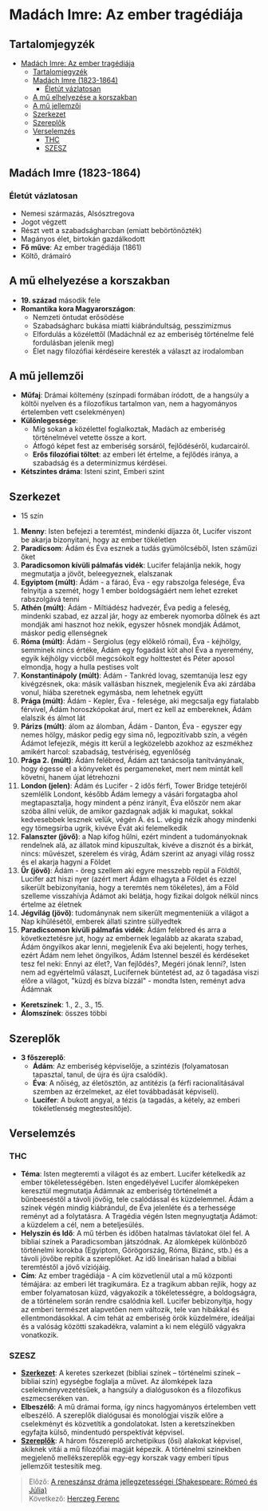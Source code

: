 # Madách Imre: Az ember tragédiája

## Tartalomjegyzék
- [Madách Imre: Az ember tragédiája](#madách-imre-az-ember-tragédiája)
  - [Tartalomjegyzék](#tartalomjegyzék)
  - [Madách Imre (1823-1864)](#madách-imre-1823-1864)
    - [Életút vázlatosan](#életút-vázlatosan)
  - [A mű elhelyezése a korszakban](#a-mű-elhelyezése-a-korszakban)
  - [A mű jellemzői](#a-mű-jellemzői)
  - [Szerkezet](#szerkezet)
  - [Szereplők](#szereplők)
  - [Verselemzés](#verselemzés)
    - [THC](#thc)
    - [SZESZ](#szesz)

## Madách Imre (1823-1864)

### Életút vázlatosan

- Nemesi származás, Alsósztregova
- Jogot végzett
- Részt vett a szabadságharcban (emiatt bebörtönözték)
- Magányos élet, birtokán gazdálkodott
- **Fő műve**: Az ember tragédiája (1861)
- Költő, drámaíró

## A mű elhelyezése a korszakban

- **19. század** második fele
- **Romantika kora Magyarországon**:
  - Nemzeti öntudat erősödése
  - Szabadságharc bukása miatti kiábrándultság, pesszimizmus
  - Elfordulás a közélettől (Madáchnál ez az emberiség történelme felé fordulásban jelenik meg)
  - Élet nagy filozófiai kérdéseire keresték a választ az irodalomban

## A mű jellemzői

- **Műfaj**: Drámai költemény (színpadi formában íródott, de a hangsúly a költői nyelven és a filozofikus tartalmon van, nem a hagyományos értelemben vett cselekményen)
- **Különlegessége**:
  - Míg sokan a közélettel foglalkoztak, Madách az emberiség történelmével vetette össze a kort.
  - Átfogó képet fest az emberiség sorsáról, fejlődéséről, kudarcairól.
  - **Erős filozófiai töltet**: az emberi lét értelme, a fejlődés iránya, a szabadság és a determinizmus kérdései.
- **Kétszintes dráma**: Isteni szint, Emberi szint

## Szerkezet

- 15 szín
1. **Menny**: Isten befejezi a teremtést, mindenki díjazza őt, Lucifer viszont be akarja bizonyitani, hogy az ember tökéletlen
2. **Paradicsom**: Ádám és Éva esznek a tudás gyümölcséből, Isten száműzi őket
3. **Paradicsomon kívüli pálmafás vidék**: Lucifer felajánlja nekik, hogy megmutatja a jövőt, beleegyeznek, elalszanak
4. **Egyiptom (múlt)**: Ádám - a fáraó, Éva - egy rabszolga felesége, Éva felnyitja a szemét, hogy 1 ember boldogságáért nem lehet ezreket rabszolgává tenni
5. **Athén (múlt)**: Ádám - Miltiádész hadvezér, Éva pedig a feleség, mindenki szabad, ez azzal jár, hogy az emberek nyomorba dőlnek és azt mondják ami hasznot hoz nekik, egyszer hősnek mondják Ádámot, máskor pedig ellenségnek
6. **Róma (múlt)**: Ádám - Sergiolus (egy előkelő római), Éva - kéjhölgy, semminek nincs értéke, Ádám egy fogadást köt ahol Éva a nyeremény, egyik kéjhölgy viccből megcsókolt egy holttestet és Péter aposol elmondja, hogy a hulla pestises volt
7. **Konstantinápoly (múlt)**: Ádám - Tankréd lovag, szemtanúja lesz egy kivégzésnek, oka: másik vallásban hisznek, megjelenik Éva aki zárdába vonul, hiába szeretnek egymásba, nem lehetnek együtt
8. **Prága (múlt)**: Ádám - Kepler, Éva - felesége, aki megcsalja egy fiatalabb férvivel, Ádám horoszkópokat árul, mert ez kell az embereknek, Ádám elalszik és álmot lát
9. **Párizs (múlt)**: álom az álomban, Ádám - Danton, Éva - egyszer egy nemes hölgy, máskor pedig egy sima nő, legpozitívabb szín, a végén Ádámot lefejezik, mégis itt kerül a legközelebb azokhoz az eszmékhez amikért harcol: szabadság, testvériség, egyenlőség
10. **Prága 2. (múlt)**: Ádám felébred, Ádám azt tanácsolja tanítványának, hogy égesse el a könyveket és pergameneket, mert nem mintát kell követni, hanem újat létrehozni
11. **London (jelen)**: Ádám és Lucifer - 2 idős férfi, Tower Bridge tetejéről szemlélik Londont, később Ádám lemegy a vásári forgatagba ahol megtapasztalja, hogy mindent a pénz irányít, Éva először nem akar szóba állni velük, de amikor gazdagnak adják ki magukat, sokkal kedvesebbek lesznek velük, végén Á. és L. végig nézik ahogy mindenki egy tömegsírba ugrik, kivéve Évát aki felemelkedik
12. **Falanszter (jövő)**: a Nap kifog hűlni, ezért mindent a tudományoknak rendelnek alá, az állatok mind kipuszultak, kivéve a disznót és a birkát, nincs: művészet, szerelem és virág, Ádám szerint az anyagi világ rossz és el akarja hagyni a Földet
13. **Űr (jövő)**: Ádám - öreg szellem aki egyre messzebb repül a Földtől, Lucifer azt hiszi nyer (azért mert Ádám elhagyta a Földet és ezzel sikerült bebizonyítania, hogy a teremtés nem tökéletes), ám a Föld szelleme visszahívja Ádámot aki belátja, hogy fizikai dolgok nélkül nincs értelme az életnek
14. **Jégvilág (jövő)**: tudománynak nem sikerült megmenteniük a világot a Nap kihűlésétől, emberek állati szintre süllyedtek
15. **Paradicsomon kívüli pálmafás vidék**: Ádám felébred és arra a következtetésre jut, hogy az embernek legalább az akarata szabad, Ádám öngyilkos akar lenni, megjelenik Éva aki bejelenti, hogy terhes, ezért Ádám nem lehet öngyilkos, Ádám Istennel beszél és kérdéseket tesz fel neki: Ennyi az élet?, Van fejlődés?, Megéri jónak lenni?, Isten nem ad egyértelmű választ, Lucifernek büntetést ad, az ő tagadása viszi előre a világot, "küzdj és bízva bízzál" - mondta Isten, reményt adva Ádámnak
- **Keretszínek**: 1., 2., 3., 15.
- **Álomszínek**: összes többi

## Szereplők

- **3 főszereplő**:
  - **Ádám**: Az emberiség képviselője, a szintézis (folyamatosan tapasztal, tanul, de újra és újra csalódik).
  - **Éva**: A nőiség, az életösztön, az antitézis (a férfi racionalitásával szemben az érzelmeket, az élet továbbadását képviseli).
  - **Lucifer**: A bukott angyal, a tézis (a tagadás, a kétely, az emberi tökéletlenség megtestesítője).

## Verselemzés

### THC

- **Téma**: Isten megteremti a világot és az embert. Lucifer kételkedik az ember tökéletességében. Isten engedélyével Lucifer álomképeken keresztül megmutatja Ádámnak az emberiség történelmét a bűnbeeséstől a távoli jövőig, tele csalódással és küzdelemmel. Ádám a színek végén mindig kiábrándul, de Éva jelenléte és a terhessége reményt ad a folytatásra. A Tragédia végén Isten megnyugtatja Ádámot: a küzdelem a cél, nem a beteljesülés.
- **Helyszín és Idő**: A mű térben és időben hatalmas távlatokat ölel fel. A bibliai színek a Paradicsomban játszódnak. Az álomképek különböző történelmi korokba (Egyiptom, Görögország, Róma, Bizánc, stb.) és a távoli jövőbe repítik a szereplőket. Az idő lineárisan halad a bibliai teremtéstől a jövő víziójáig.
- **Cím**: Az ember tragédiája - A cím közvetlenül utal a mű központi témájára: az emberi lét tragikumára. Ez a tragikum abban rejlik, hogy az ember folyamatosan küzd, vágyakozik a tökéletességre, a boldogságra, de a történelem során rendre csalódnia kell. Lucifer bebizonyítja, hogy az emberi természet alapvetően nem változik, tele van hibákkal és ellentmondásokkal. A cím tehát az emberiség örök küzdelmére, ideáljai és a valóság közötti szakadékra, valamint a ki nem elégülő vágyakra vonatkozik.

### SZESZ

- [**Szerkezet**](#szerkezet): A keretes szerkezet (bibliai színek – történelmi színek – bibliai szín) egységbe foglalja a művet. Az álomképek laza cselekményvezetésűek, a hangsúly a dialógusokon és a filozofikus eszmecseréken van.
- **Elbeszélő**: A mű drámai forma, így nincs hagyományos értelemben vett elbeszélő. A szereplők dialógusai és monológjai viszik előre a cselekményt és közvetítik a gondolatokat. Isten a keretszínekben egyfajta külső, mindentudó perspektívát képvisel.
- [**Szereplők**](#szereplők): A három főszereplő archetipikus (ősi) alakokat képvisel, akiknek vitái a mű filozófiai magját képezik. A történelmi színekben megjelenő mellékszereplők egy-egy korszak vagy emberi típus jellemzőit testesítik meg.

> Előző: [A reneszánsz dráma jellegzetességei (Shakespeare: Rómeó és Júlia)](./12_reneszansz_drama.md)\
> Következő: [Herczeg Ferenc](./14_herczeg.md)